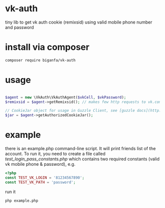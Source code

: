 # vk-auth
tiny lib to get vk auth cookie (remixsid) using valid mobile phone number and password


# install via composer

```bash
composer require biganfa/vk-auth
```


# usage

```php

$agent = new \VkAuth\VkAuthAgent($vkCell, $vkPassword);
$remixsid = $agent->getRemixsid(); // makes few http requests to vk.com and returns valid remixsid value

// CookieJar object for usage in Guzzle Client, see [guzzle docs](http://docs.guzzlephp.org/en/latest/quickstart.html#cookies)
$jar = $agent->getAuthorizedCookieJar();

```


# example

there is an example.php command-line script. It will print friends list of the account.
 To run it, you need to create a file called _test_login_pass_constants.php_
which contains two required constants (valid vk mobile phone & password), e.g.

```php
<?php
const TEST_VK_LOGIN = '81234567890';
const TEST_VK_PATH = 'password';

```

run it
```bash
php example.php
```
